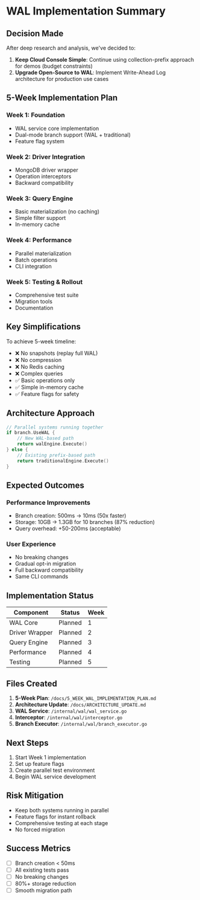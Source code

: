 # WAL Implementation Summary

## Decision Made

After deep research and analysis, we've decided to:

1. **Keep Cloud Console Simple**: Continue using collection-prefix approach for demos (budget constraints)
2. **Upgrade Open-Source to WAL**: Implement Write-Ahead Log architecture for production use cases

## 5-Week Implementation Plan

### Week 1: Foundation
- WAL service core implementation
- Dual-mode branch support (WAL + traditional)
- Feature flag system

### Week 2: Driver Integration  
- MongoDB driver wrapper
- Operation interceptors
- Backward compatibility

### Week 3: Query Engine
- Basic materialization (no caching)
- Simple filter support
- In-memory cache

### Week 4: Performance
- Parallel materialization
- Batch operations
- CLI integration

### Week 5: Testing & Rollout
- Comprehensive test suite
- Migration tools
- Documentation

## Key Simplifications

To achieve 5-week timeline:
- ❌ No snapshots (replay full WAL)
- ❌ No compression
- ❌ No Redis caching
- ❌ Complex queries
- ✅ Basic operations only
- ✅ Simple in-memory cache
- ✅ Feature flags for safety

## Architecture Approach

```go
// Parallel systems running together
if branch.UseWAL {
    // New WAL-based path
    return walEngine.Execute()
} else {
    // Existing prefix-based path
    return traditionalEngine.Execute()
}
```

## Expected Outcomes

### Performance Improvements
- Branch creation: 500ms → 10ms (50x faster)
- Storage: 10GB → 1.3GB for 10 branches (87% reduction)
- Query overhead: +50-200ms (acceptable)

### User Experience
- No breaking changes
- Gradual opt-in migration
- Full backward compatibility
- Same CLI commands

## Implementation Status

| Component | Status | Week |
|-----------|--------|------|
| WAL Core | Planned | 1 |
| Driver Wrapper | Planned | 2 |
| Query Engine | Planned | 3 |
| Performance | Planned | 4 |
| Testing | Planned | 5 |

## Files Created

1. **5-Week Plan**: `/docs/5_WEEK_WAL_IMPLEMENTATION_PLAN.md`
2. **Architecture Update**: `/docs/ARCHITECTURE_UPDATE.md`
3. **WAL Service**: `/internal/wal/wal_service.go`
4. **Interceptor**: `/internal/wal/interceptor.go`
5. **Branch Executor**: `/internal/wal/branch_executor.go`

## Next Steps

1. Start Week 1 implementation
2. Set up feature flags
3. Create parallel test environment
4. Begin WAL service development

## Risk Mitigation

- Keep both systems running in parallel
- Feature flags for instant rollback
- Comprehensive testing at each stage
- No forced migration

## Success Metrics

- [ ] Branch creation < 50ms
- [ ] All existing tests pass
- [ ] No breaking changes
- [ ] 80%+ storage reduction
- [ ] Smooth migration path